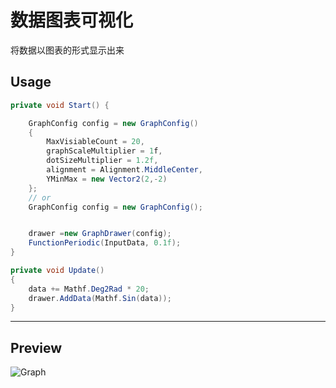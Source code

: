 # 数据图表可视化

将数据以图表的形式显示出来

## Usage

```csharp
private void Start() {

    GraphConfig config = new GraphConfig()
    {
        MaxVisiableCount = 20,
        graphScaleMultiplier = 1f,
        dotSizeMultiplier = 1.2f,
        alignment = Alignment.MiddleCenter,
        YMinMax = new Vector2(2,-2)           
    };   
    // or 
    GraphConfig config = new GraphConfig();


    drawer =new GraphDrawer(config);
    FunctionPeriodic(InputData, 0.1f);
}

private void Update()
{
    data += Mathf.Deg2Rad * 20;
    drawer.AddData(Mathf.Sin(data));
}
```

---

## Preview

![Graph](https://github.com/JpHoooo/DataVisualization/assets/42137140/725b7887-081d-415f-9813-652c8adf6664)
